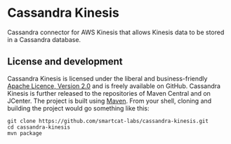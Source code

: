 # Cassandra Kinesis

Cassandra connector for AWS Kinesis that allows Kinesis data to be stored in a Cassandra database.  

## License and development

Cassandra Kinesis is licensed under the liberal and business-friendly [Apache Licence, Version 2.0](http://www.apache.org/licenses/LICENSE-2.0.html) and is freely available on GitHub. Cassandra Kinesis is further released to the repositories of Maven Central and on JCenter. The project is built using [Maven](http://maven.apache.org/). From your shell, cloning and building the project would go something like this:

```
git clone https://github.com/smartcat-labs/cassandra-kinesis.git
cd cassandra-kinesis
mvn package
```